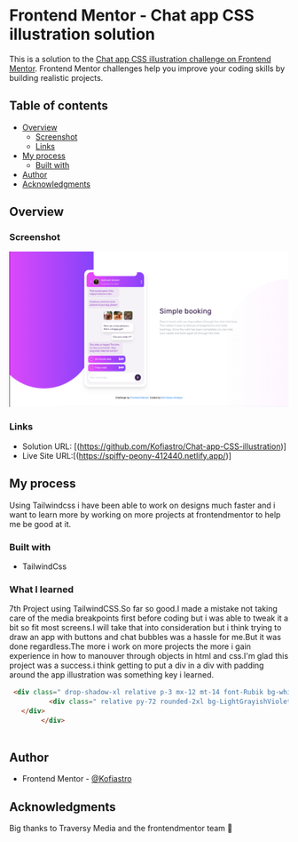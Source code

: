 # Frontend Mentor - Chat app CSS illustration solution

This is a solution to the [Chat app CSS illustration challenge on Frontend Mentor](https://www.frontendmentor.io/challenges/chat-app-css-illustration-O5auMkFqY). Frontend Mentor challenges help you improve your coding skills by building realistic projects. 

## Table of contents

- [Overview](#overview)
  - [Screenshot](#screenshot)
  - [Links](#links)
- [My process](#my-process)
  - [Built with](#built-with)
- [Author](#author)
- [Acknowledgments](#acknowledgments)

## Overview

### Screenshot

![](./images/chat.png)

### Links

- Solution URL: [(https://github.com/Kofiastro/Chat-app-CSS-illustration)]
- Live Site URL:[(https://spiffy-peony-412440.netlify.app/)]

## My process
Using Tailwindcss i have been able to work on designs much faster and i want to learn more by working on more projects at frontendmentor to help me be good at it.

### Built with

- TailwindCss

### What I learned

7th Project using TailwindCSS.So far so good.I made a mistake not taking care of the media breakpoints first before coding but i was able to tweak it a bit so fit most screens.I will take that into consideration but i think trying to draw an app with buttons and chat bubbles was a hassle for me.But it was done regardless.The more i work on more projects the more i gain experience in how to manouver through objects in html and css.I'm glad this project was a success.i think getting to  put a div in a div with padding around the app illustration was something key i learned.

```html
 <div class=" drop-shadow-xl relative p-3 mx-12 mt-14 font-Rubik bg-white rounded-3xl md:max-w-xs md:mx-96 md:mt-24   ">
          <div class=" relative py-72 rounded-2xl bg-LightGrayishViolet_appBackrnd ">
   </div>
        </div>
            
```
## Author

- Frontend Mentor - [@Kofiastro](https://www.frontendmentor.io/profile/kofiastro)

## Acknowledgments

Big thanks to Traversy Media and the frontendmentor team 🎉
